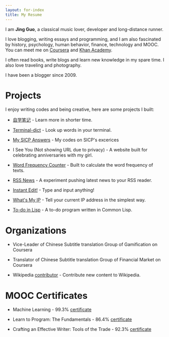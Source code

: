 ```yaml
---
layout: for-index
title: My Resume
---
```


I am **Jing Guo**, a classical music lover, developer and long-distance runner.

I love blogging, writing essays and programming, and I am also fascinated by history, psychology, human behavior, finance, technology and MOOC. You can meet me on [Coursera](https://www.coursera.org/user/i/361951d01125a4915d2bc9815ad17a1b) and [Khan Academy](https://www.khanacademy.org/profile/guojing/).

I often read books, write blogs and learn new knowledge in my spare time. I also love traveling and photography.

I have been a blogger since 2009.

Projects
=====

I enjoy writing codes and being creative, here are some projects I built:

* [自学笔记](http://notes.guoj.org/) - Learn more in shorter time.

* [Terminal-dict](https://github.com/guojing0/terminal-dict/) - Look up words in your terminal.

* [My SICP Answers](https://github.com/guojing0/MySICPAnswers) - My codes on SICP's excerices

* I See You (Not showing URL due to privacy) - A website built for celebrating anniversaries with my girl.

* [Word Frequency Counter](https://github.com/guojing0/my_python/blob/master/frequency.py) - Built to calculate the word frequency of texts.

* [RSS News](http://rssnews.guoj.org/) - A experiment pushing latest news to your RSS reader.

* [Instant Edit!](http://instantedit.github.io/) - Type and input anything!

* [What's My IP](http://whatsmyip.guoj.org/) - Tell your current IP address in the simplest way.

* [To-do in Lisp](https://github.com/guojing0/common-lisp/blob/master/todo.lisp) - A to-do program written in Common Lisp.

Organizations
=====

* Vice-Leader of Chinese Subtitle translation Group of Gamification on Coursera

* Translator of Chinese Subtitle translation Group of Financial Market on Coursera

* Wikipedia [contributor](http://zh.wikipedia.org/wiki/User:Guojkiwi) - Contribute new content to Wikipedia.

MOOC Certificates
=====

* Machine Learning - 99.3% [certificate](https://www.coursera.org/maestro/api/certificate/get_certificate?course_id=971489)

* Learn to Program: The Fundamentals - 86.4% [certificate](https://www.coursera.org/maestro/api/certificate/get_certificate?course_id=970455)

* Crafting an Effective Writer: Tools of the Trade - 92.3% [certificate](https://www.coursera.org/maestro/api/certificate/get_certificate?course_id=972049)